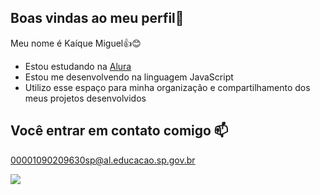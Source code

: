 ## Boas vindas ao meu perfil🥇

Meu nome é Kaíque Miguel👍😊

- Estou estudando na [Alura](https://www.alura.com.br)
- Estou me desenvolvendo na linguagem JavaScript
- Utilizo esse espaço para minha organização e compartilhamento dos meus projetos desenvolvidos

## Você entrar em contato comigo 📫

00001090209630sp@al.educacao.sp.gov.br

![](https://media1.tenor.com/m/WniGvDdUJpcAAAAd/cyber-punk.gif)
